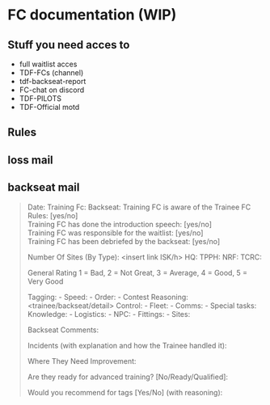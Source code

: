 # FC documentation (WIP)
## Stuff you need acces to
- full waitlist acces
- TDF-FCs (channel)
- tdf-backseat-report
- FC-chat on discord
- TDF-PILOTS
- TDF-Official motd

 ## Rules
 
 ## loss mail
 
 ## backseat mail
 
 > Date: 
> Training Fc:
> Backseat:
> Training FC is aware of the Trainee FC Rules: [yes/no]  
> Training FC has done the introduction speech: [yes/no]  
> Training FC was responsible for the waitlist: [yes/no]  
> Training FC has been debriefed by the backseat: [yes/no]  
>
> Number Of Sites (By Type):
> <insert link ISK/h>
> HQ: <all including lost contests>
> TPPH:
> NRF:
> TCRC:
> 
> General Rating
> 1 = Bad, 2 = Not Great, 3 = Average, 4 = Good, 5 = Very Good
> 
> Tagging:
> \- Speed:
> \- Order:
> \- Contest Reasoning: <trainee/backseat/detail>
> Control:
> \- Fleet:
> \- Comms:
> \- Special tasks: <if appointed>
> Knowledge:
> \- Logistics:
> \- NPC:
> \- Fittings:
> \- Sites:
>
> Backseat Comments:
>
>
> Incidents (with explanation and how the Trainee handled it):
>
> Where They Need Improvement:
>
> Are they ready for advanced training? [No/Ready/Qualified]:
>
> Would you recommend for tags [Yes/No] (with reasoning):
 

